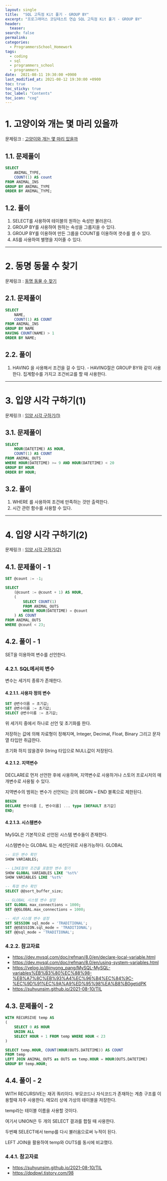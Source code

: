 ```yaml
---
layout: single
title:  "SQL 고득점 Kit 풀기 - GROUP BY"
excerpt: "프로그래머스 코딩테스트 연습 SQL 고득점 Kit 풀기 - GROUP BY"
header:
  teaser: 
search: false 
permalink:
categories: 
  - ProgrammersSchool_Homework
tags:
  - coding
  - sql
  - programmers_school
  - programmers
date:  2021-08-11 19:30:00 +0900
last_modified_at: 2021-08-12 19:30:00 +0900
toc: true
toc_sticky: true
toc_label: "Contents"
toc_icon: "cog"
---
```


# 1. 고양이와 개는 몇 마리 있을까

문제링크 : [고양이와 개는 몇 마리 있을까](https://programmers.co.kr/learn/courses/30/lessons/59040)

## 1.1. 문제풀이

```sql
SELECT 
    ANIMAL_TYPE,
    COUNT(1) AS count
FROM ANIMAL_INS
GROUP BY ANIMAL_TYPE
ORDER BY ANIMAL_TYPE;
```

## 1.2. 풀이
1. SELECT를 사용하여 테이블의 원하는 속성만 불러온다.
2. GROUP BY를 사용하여 원하는 속성을 그룹지을 수 있다.
3. GROUP BY를 이용하여 만든 그룹을 COUNT를 이용하여 갯수를 셀 수 있다.
4. AS를 사용하여 별명을 지어줄 수 있다.

---

# 2. 동명 동물 수 찾기

문제링크 : [동명 동물 수 찾기](https://programmers.co.kr/learn/courses/30/lessons/59041)

## 2.1. 문제풀이

```sql
SELECT
    NAME,
    COUNT(1) AS COUNT
FROM ANIMAL_INS
GROUP BY NAME
HAVING COUNT(NAME) > 1 
ORDER BY NAME;
```

## 2.2. 풀이
1. HAVING 을 사용해서 조건을 걸 수 있다. - HAVING절은 GROUP BY와 같이 사용한다. 집계함수를 가지고 조건비교를 할 때 사용한다.

---

# 3. 입양 시각 구하기(1)

문제링크 : [입양 시각 구하기(1)](https://programmers.co.kr/learn/courses/30/lessons/59412)

## 3.1. 문제풀이

```sql
SELECT 
    HOUR(DATETIME) AS HOUR, 
    COUNT(1) AS COUNT
FROM ANIMAL_OUTS
WHERE HOUR(DATETIME) >= 9 AND HOUR(DATETIME) < 20
GROUP BY HOUR
ORDER BY HOUR;
```

## 3.2. 풀이
1. WHERE 를 사용하여 조건에 만족하는 것만 출력한다.
2. 시간 관련 함수를 사용할 수 있다.

---

# 4. 입양 시각 구하기(2)

문제링크 : [입양 시각 구하기(2)](https://programmers.co.kr/learn/courses/30/lessons/59413)

## 4.1. 문제풀이 - 1

```sql
SET @count := -1;

SELECT 
    (@count := @count + 1) AS HOUR, 
    (
        SELECT COUNT(1) 
        FROM ANIMAL_OUTS 
        WHERE HOUR(DATETIME) = @count
    ) AS COUNT
FROM ANIMAL_OUTS
WHERE @count < 23;
```

## 4.2. 풀이 - 1

SET을 이용하여 변수를 선언한다.

### 4.2.1. SQL에서의 변수

변수는 세가지 종류가 존재한다.

#### 4.2.1.1. 사용자 정의 변수

```sql
SET @변수이름 = 초기값;
SET @변수이름 := 초기값;
SELECT @변수이름 := 초기값;
```
위 세가지 중에서 하나로 선언 및 초기화를 한다.

저장하는 값에 의해 자료형이 정해지며, Integer, Decimal, Float, Binary 그리고 문자열 타입만 취급한다.

초기화 하지 않을경우 String 타입으로 NULL값이 저장된다.


#### 4.2.1.2. 지역변수

DECLARE로 먼저 선언한 후에 사용하며, 지역변수로 사용하거나 스토어 프로시저의 매개변수로 사용될 수 있다.

지역변수의 범위는 변수가 선언되는 곳의 BEGIN ~ END 블록으로 제한된다.

```sql
BEGIN
DECLARE 변수이름 [, 변수이름] ... type [DEFAULT 초기값]
END;
```

#### 4.2.1.3. 시스템변수

MySQL은 기본적으로 선언된 시스템 변수들이 존재한다. 

시스템변수는 GLOBAL 또는 세션단위로 사용가능하다. GLOBAL

```sql
-- 모든 변수 확인
SHOW VARIABLES;

-- LIKE절의 조건을 포함한 변수 찾기
SHOW GLOBAL VARIABLES LIKE '%st%'
SHOW VARIABLES LIKE '%st%'

-- 특정 변수 확인
SELECT @@sort_buffer_size;

-- GLOBAL 시스템 변수 설정
SET GLOBAL max_connections = 1000;
SET @@GLOBAL.max_connections = 1000;

-- 세션 시스템 변수 설정
SET SESSION sql_mode = 'TRADITIONAL';
SET @@SESSION.sql_mode = 'TRADITIONAL';
SET @@sql_mode = 'TRADITIONAL';

```

### 4.2.2. 참고자료

- https://dev.mysql.com/doc/refman/8.0/en/declare-local-variable.html
- https://dev.mysql.com/doc/refman/8.0/en/using-system-variables.html
- https://velog.io/@inyong_pang/MySQL-MySQL-variables%EB%B3%80%EC%88%98-%EB%A7%8C%EB%93%A4%EC%96%B4%EC%84%9C-%EC%9D%91%EC%9A%A9%ED%95%98%EA%B8%B0getidPK
- https://suhyunsim.github.io/2021-08-10/TIL

## 4.3. 문제풀이 - 2

```sql
WITH RECURSIVE temp AS
(
    SELECT 0 AS HOUR
    UNION ALL
    SELECT HOUR + 1 FROM temp WHERE HOUR < 23
)

SELECT temp.HOUR, COUNT(HOUR(OUTS.DATETIME)) AS COUNT
FROM temp
LEFT JOIN ANIMAL_OUTS as OUTS on temp.HOUR = HOUR(OUTS.DATETIME)
GROUP BY temp.HOUR;
```

## 4.4. 풀이 - 2

WITH RECURSIVE는 재귀 쿼리이다. 부모코드나 자식코드가 존재하는 계층 구조를 이용할때 자주 사용한다. 메모리 상에 가상의 테이블을 저장한다.

temp라는 테이블 이름을 사용할 것이다.

여기서 UNION은 두 개의 SELECT 결과를 합칠 때 사용한다.

두번째 SELECT에서 temp를 다시 불러옴으로써 누적이 된다.

LEFT JOIN을 활용하여 temp와 OUTS를 동시에 비교했다.

### 4.4.1. 참고자료

- https://suhyunsim.github.io/2021-08-10/TIL
- https://dpdpwl.tistory.com/98

